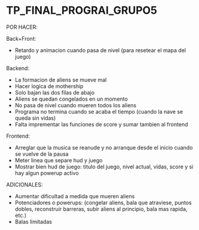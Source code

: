 # TP_FINAL_PROGRAI_GRUPO5

POR HACER:

Back+Front:
- Retardo y animacion cuando pasa de nivel (para resetear el mapa del juego)

Backend:
- La formacion de aliens se mueve mal
- Hacer logica de mothership
- Solo bajan las dos filas de abajo
- Aliens se quedan congelados en un momento
- No pasa de nivel cuando mueren todos los aliens
- Programa no termina cuando se acaba el tiempo (cuando la nave se queda sin vidas)
- Falta imprementar las funciones de score y sumar tambien al frontend

Frontend:
- Arreglar que la musica se reanude y no arranque desde el inicio cuando se vuelve de la pausa
- Meter linea que separe hud y juego
- Mostrar bien hud de juego: titulo del juego, nivel actual, vidas, score y si hay algun powerup activo

ADICIONALES:
- Aumentar dificultad a medida que mueren aliens
- Potenciadores o powerups:
    (congelar aliens, bala que atraviese, puntos dobles, reconstruir barreras, 
    subir aliens al principio, bala mas rapida, etc.)
- Balas limitadas
